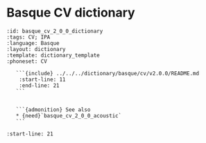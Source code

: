 
# Basque CV dictionary

``````{dictionary} Basque CV dictionary
:id: basque_cv_2_0_0_dictionary
:tags: CV; IPA
:language: Basque
:layout: dictionary
:template: dictionary_template
:phoneset: CV

   ```{include} ../../../dictionary/basque/cv/v2.0.0/README.md
    :start-line: 11
    :end-line: 21
   ```


   ```{admonition} See also
   * {need}`basque_cv_2_0_0_acoustic`
   ```

``````

```{include} ../../../dictionary/basque/cv/v2.0.0/README.md
:start-line: 21
```
